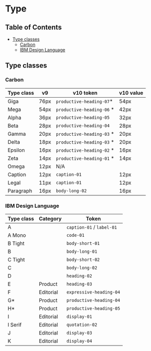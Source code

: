 # Type

<!-- prettier-ignore-start -->
<!-- START doctoc generated TOC please keep comment here to allow auto update -->
<!-- DON'T EDIT THIS SECTION, INSTEAD RE-RUN doctoc TO UPDATE -->
## Table of Contents

- [Type classes](#type-classes)
  - [Carbon](#carbon)
  - [IBM Design Language](#ibm-design-language)

<!-- END doctoc generated TOC please keep comment here to allow auto update -->
<!-- prettier-ignore-end -->

## Type classes

### Carbon

| Type class | v9   | v10 token                  | v10 value |
| ---------- | ---- | -------------------------- | --------- |
| Giga       | 76px | `productive-heading-07`\*  | 54px      |
| Mega       | 54px | `productive-heading-06` \* | 42px      |
| Alpha      | 36px | `productive-heading-05`    | 32px      |
| Beta       | 28px | `productive-heading-04`    | 28px      |
| Gamma      | 20px | `productive-heading-03` \* | 20px      |
| Delta      | 18px | `productive-heading-03` \* | 20px      |
| Epsilon    | 16px | `productive-heading-02` \* | 16px      |
| Zeta       | 14px | `productive-heading-01` \* | 14px      |
| Omega      | 12px | N/A                        |           |
| Caption    | 12px | `caption-01`               | 12px      |
| Legal      | 11px | `caption-01`               | 12px      |
| Paragraph  | 16px | `body-long-02`             | 16px      |


### IBM Design Language

| Type class | Category  | Token                     |
| ---------- | --------- | ------------------------- |
| A          |           | `caption-01` / `label-01` |
| A Mono     |           | `code-01`                 |
| B Tight    |           | `body-short-01`           |
| B          |           | `body-long-01`            |
| C Tight    |           | `body-short-02`           |
| C          |           | `body-long-02`            |
| D          |           | `heading-02`              |
| E          | Product   | `heading-03`              |
| F          | Editorial | `expressive-heading-04`   |
| G\*        | Product   | `productive-heading-04`   |
| H\*        | Product   | `productive-heading-05`   |
| I          | Editorial | `display-01`              |
| I Serif    | Editorial | `quotation-02`            |
| J          | Editorial | `display-03`              |
| K          | Editorial | `display-04`              |
